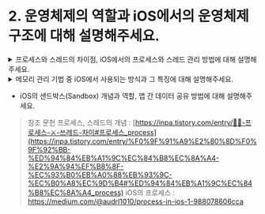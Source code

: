 # 2. 운영체제의 역할과 iOS에서의 운영체제 구조에 대해 설명해주세요.


<details>
    <summary>프로세스와 스레드의 차이점, iOS에서의 프로세스와 스레드 관리 방법에 대해 설명해주세요.</summary>

        --프로세스(Process)의 정의--
        
        흔히 사용할 수 있는 프로그램(.exe, .dmg 등)이 실행되어 작동되고 있는 상태를 프로세스 라고 정의할 수 있을 것 같다.
        
        조금 더 세부적으로 들어가자면 코드가 (프로그램이) 실행되어 보조기억장치(HDD, SSD 등)에서 주기억장치(RAM)에 데이터를 불러오고 CPU에 작업을 할당하여 연산을 진행 중인 상태라고 할 수 있겠다.
        
        프로세스의 자원 구조는 [Stack - Heap - Data - Code] 의 구조를 따른다 
        
        Stack과 Heap의 영역은 동적으로 할당되어 늘어나거나 줄어들 수 있다.
        
        - 스택 영역(Stack) : 지역 변수와 같은 호출한 함수가 종료되면 되돌아올 임시적인 자료를 저장하는 독립적인 공간이다. Stack은 함수의 호출과 함께 할당되며, 함수의 호출이 완료되면 소멸한다. 만일 stack 영역을 초과하면 stack overflow 에러가 발생한다.
        - 힙 영역(Heap) : 생성자, 인스턴스와 같은 동적으로 할당되는 데이터들을 위해 존재하는 공간이다. 사용자에 의해 메모리 공간이 동적으로 할당되고 해제된다.
        - 데이터 영역(Data) : 코드가 실행되면서 사용하는 전역 변수나 각종 데이터들이 모여있다. 데이터영역은 .data ,.rodata, .bss 영역으로 세분화 된다.
            - .data : 전역 변수 또는 static 변수 등 프로그램이 사용하는 데이터를 저장
            - .BSS : 초기값 없는 전역 변수, static 변수가 저장
            - .rodata : const같은 상수 키워드 선언 된 변수나 문자열 상수가 저장
        - 코드 영역(Code / Text) : 프로그래머가 작성한 프로그램 함수들의 코드가 CPU가 해석 가능한 기계어 형태로 저장되어 있다.

        --스레드(Thread)의 정의--
            
        프로그램이 복잡해짐에 따라 하나의 프로그램에서 여러가지의 작업이 필요하게 되었는데, 이를 타파하기 위해 나온 개념이 스레드이다.
        
        스레드는 프로세스내에서 동시적으로 진행될 수 있는 실행 흐름이다.
        
        여러개가 있다면 이를 멀티(다중) 스레드 라고 부른다.
        
        예로 Chrome을 실행시켜 데이터들을 다운로드 받으면서 웹 서핑이 가능한 것이다.
        
        위를 읽으면 “프로그램을 많이 키면 되는거 아냐?” 라는 의구심이 들 수 있다.
        ’’’
        
        프로세스는 각 프로세스 마다 메모리가 별도로 관리되므로 생성시에 필요한 정보를 죄다 복사해 줘야 하다보니 생성 및 제거가 느리고 프로세스간 정보 교환이 어려운 데다 상당량의 메모리를 중복해서 지녀야 한다. 또한 숫자가 늘어날 수록 Context Switching 부담이 상당해진다.
        
        ’’’
        
        스레드의 자원 구조는 Stack 영역 한가지만 가진다. 
        
        그 이유는 프로세서의 Heap, Data, Code 영역을 공유하여 사용하기 때문이다.
        
        각각의 스레드는 별도의 Stack을 가지고 있지만 Heap 메모리(프로세스)는 고유하기 때문에 서로 다른 스레드에서 가져와 읽고 쓸 수 있게 된다.
        
        --둘의 차이점--
        
        프로세스와 스레드는 개념의 범위부터 다르다. 스레드는 프로세스 안에 포함되어 있기 때문이다.
        
        운영체제가 프로세스에게 Code/Data/Stack/Heap 메모리 영역을 할당해 주고 최소 작업 단위로 삼는 반면, 스레드는 프로세스 내에서 Stack 메모리 영역을 제외한 다른 메모리 영역을 같은 프로세스 내 다른 스레드와 공유한다.
        
        프로세스는 다른 프로세스와 정보를 공유하려면 IPC를 사용하는 등의 번거로운 과정을 거쳐야 하지만, 스레드는 기본 구조 자체가 메모리를 공유하는 구조이기 때문에 다른 스레드와 정보 공유가 쉽다. 
        
        때문에 멀티태스킹보다 멀티스레드가 자원을 아낄 수 있게 된다. 다만 스레드의 스케줄링은 운영체제가 처리하지 않기 때문에 프로그래머가 직접 동기화 문제에 대응할 수 있어야 한다.
        
        
        --iOS에서의 프로세스, 스레드 관리 방법--
        iOS는 프로세스 자원 할당 시스템을 Time Sharing System을 채택하여 사용 중이고, 효율적인 메모리와 CPU 연산을 위해 I/O 작업 시 대기하지 않고 다른 연산을 진행하다가 I/O 작업이 완료되면 연산을 진행합니다.

        OS는 잘 사용하지 않는 Process의 Memory를 Disk로 내려버립니다(Swap Out). 이때 Process가 Ready 상태에서 Swap Out하면 Suspended Ready 상태가 되고, Blocked 상태에서 Swap Out하면 Suspended Block 상태가 됩니다. 이 두 상태에서 나중에 필요에 의해 Swap In하여 다시 Memory에 load 되어집니다.

        iOS에서는 스레드를 관리하기 위해 GCD(Grand Central Dispatch)를 제작하여 배포하는데.

        그 이유는 스레드 관리의 복잡성을 신경 쓰지 않고도 비동기 작업을 쉽게 구현할 수 있게 하고, 효율적인 시스템 자원 사용을 위해 시스템 수준에서 스레드 풀을 관리합니다.

        GCD는 스레드마다 중요도를 설정하여 리소스를 할당할 수 있게 도움을 줍니다.
</details>
        

<details>
    <summary>메모리 관리 기법 중 iOS에서 사용되는 방식과 그 특징에 대해 설명해주세요.</summary>
    
        iOS에서 사용되는 메모리 기법은 ARC(Automatic Reference Counting)입니다.

        Class, Struct 등 메모리에 데이터들을 할당할 때 참조가 되고 있지 않다면 Memory Leak(메모리 누수)가 발생하게 됩니다.

        이를 해결하기 위해 위 같은 상황에서 메모리를 자동적으로 해지 해줍니다.

        순환참조 (서로가 참조하고 있어서 Reference Count가 0이 되지않는 상황)이 발생하면 Memory Leak(메모리 누수)가 발생합니다.

        위 상황을 해결하기 위해 Weak, Unowned를 추가하여 참조하더라도 RC를 상승시키지 않아 메모리 누수가 발생하지 않게 됩니다.
</details>
    
- iOS의 샌드박스(Sandbox) 개념과 역할, 앱 간 데이터 공유 방법에 대해 설명해주세요.
    
    

> 참조 문헌
프로세스, 스레드의 개념 : 
   [https://inpa.tistory.com/entry/👩‍💻-프로세스-⚔️-쓰레드-차이#프로세스_process](https://inpa.tistory.com/entry/%F0%9F%91%A9%E2%80%8D%F0%9F%92%BB-%ED%94%84%EB%A1%9C%EC%84%B8%EC%8A%A4-%E2%9A%94%EF%B8%8F-%EC%93%B0%EB%A0%88%EB%93%9C-%EC%B0%A8%EC%9D%B4#%ED%94%84%EB%A1%9C%EC%84%B8%EC%8A%A4_process)
iOS의 프로세스 : https://medium.com/@audrl1010/process-in-ios-1-988078606cca
>
